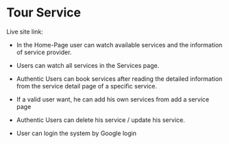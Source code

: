 # Tour Service 

Live site link: 

* In the Home-Page user can watch available services and the information  of service provider.

* Users can watch all services in the Services page.

* Authentic Users can book services after reading the detailed information from the service detail page of a specific service.

* If a valid user want, he can add his own services from add a service page 

* Authentic Users can delete his service / update his service.

* User can login the system by Google login
